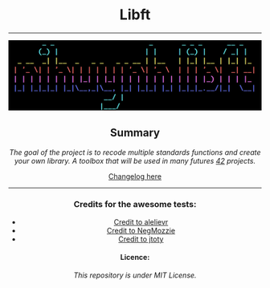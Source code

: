 <div style="text-align:center" markdown="1">

# Libft

---
![Ascii art](https://github.com/nihuynh/Libft/blob/master/docs/logolib.png)

## Summary
_The goal of the project is to recode multiple standards functions and create your own library. A toolbox that will be used in many futures [42](http://42.fr) projects._

[Changelog here](https://github.com/nihuynh/Libft/blob/master/changelog.md)

---

### Credits for the awesome tests: 
* [Credit to alelievr](https://github.com/alelievr/libft-unit-test)
* [Credit to NegMozzie](https://github.com/NegMozzie/libft-test)
* [Credit to jtoty](https://github.com/jtoty/Libftest)

#### Licence:
_This repository is under MIT License._

</div>
